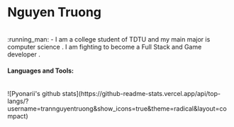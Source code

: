 <h1>Nguyen Truong</h1>
<br> :running_man: - I am a college student of TDTU and my main major is computer science . I am fighting to become a Full Stack and Game developer .<br>
<h4>Languages and Tools:</h4>
<br>
![Pyonarii's github stats](https://github-readme-stats.vercel.app/api/top-langs/?username=trannguyentruong&show_icons=true&theme=radical&layout=compact)  

